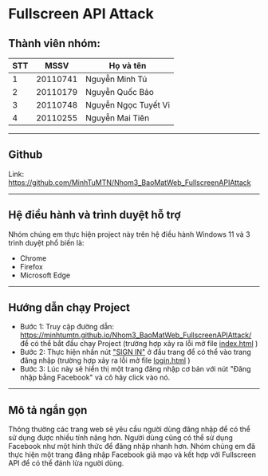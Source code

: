 # Fullscreen API Attack

## Thành viên nhóm:

| STT | MSSV     | Họ và tên            |
| --- | -------- | -------------------- |
| 1   | 20110741 | Nguyễn Minh Tú       |
| 2   | 20110179 | Nguyễn Quốc Bảo      |
| 3   | 20110748 | Nguyễn Ngọc Tuyết Vi |
| 4   | 20110255 | Nguyễn Mai Tiên      |

---

## Github

Link: https://github.com/MinhTuMTN/Nhom3_BaoMatWeb_FullscreenAPIAttack

---

## Hệ điều hành và trình duyệt hỗ trợ

Nhóm chúng em thực hiện project này trên hệ điều hành Windows 11 và 3 trình duyệt phổ biến là:

- Chrome
- Firefox
- Microsoft Edge

---

## Hướng dẫn chạy Project

- Bước 1: Truy cập đường dẫn: https://minhtumtn.github.io/Nhom3_BaoMatWeb_FullscreenAPIAttack/ để có thể bắt đầu chạy Project (trường hợp xảy ra lỗi mở file [index.html](index.html) )
- Bước 2: Thực hiện nhấn nút ["SIGN IN"](https://minhtumtn.github.io/Nhom3_BaoMatWeb_FullscreenAPIAttack/login.html) ở đầu trang để có thể vào trang đăng nhập (trường hợp xảy ra lỗi mở file [login.html](login.html) )
- Bước 3: Lúc này sẽ hiển thị một trang đăng nhập cơ bản với nút "Đăng nhập bằng Facebook" và cô hãy click vào nó.

---

## Mô tả ngắn gọn

Thông thường các trang web sẽ yêu cầu người dùng đăng nhập để có thể sử dụng được nhiều tính năng hơn. Người dùng cũng có thể sử dụng Facebook như một hình thức để đăng nhập nhanh hơn. Nhóm chúng em đã thực hiện một trang đăng nhập Facebook giả mạo và kết hợp với Fullscreen API để có thể đánh lừa người dùng.
